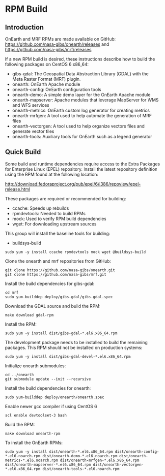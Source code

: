 # RPM Build

## Introduction

OnEarth and MRF RPMs are made available on GitHub: https://github.com/nasa-gibs/onearth/releases and https://github.com/nasa-gibs/mrf/releases

If a new RPM build is desired, these instructions describe how to build the following packages on CentOS 6 x86_64:

* gibs-gdal: The Geospatial Data Abstraction Library (GDAL) with the Meta Raster Format (MRF) plugin.
* onearth: OnEarth Apache module
* onearth-config: OnEarth configuration tools
* onearth-demo: A simple demo layer for the OnEarth Apache module
* onearth-mapserver: Apache modules that leverage MapServer for WMS and WFS services
* onearth-metrics: OnEarth custom log generator for creating metrics
* onearth-mrfgen: A tool used to help automate the generation of MRF files
* onearth-vectorgen: A tool used to help organize vectors files and generate vector tiles
* onearth-tools: Auxiliary tools for OnEarth such as a legend generator

## Quick Build

Some build and runtime dependencies require access to the Extra Packages for Enterprise Linux (EPEL) repository. Install the latest repository definition using the RPM found at the following location:

http://download.fedoraproject.org/pub/epel/6/i386/repoview/epel-release.html

These packages are required or recommended for building:

* ccache: Speeds up rebuilds
* rpmdevtools: Needed to build RPMs
* mock: Used to verify RPM build dependencies
* wget: For downloading upstream sources

This group will install the baseline tools for building:

* buildsys-build

```Shell
sudo yum -y install ccache rpmdevtools mock wget @buildsys-build
```

Clone the onearth and mrf repositories from GitHub:

```Shell
git clone https://github.com/nasa-gibs/onearth.git
git clone https://github.com/nasa-gibs/mrf.git
```

Install the build dependencies for gibs-gdal:

```Shell
cd mrf
sudo yum-builddep deploy/gibs-gdal/gibs-gdal.spec
```

Download the GDAL source and build the RPM:

```Shell
make download gdal-rpm
```

Install the RPM:

```Shell
sudo yum -y install dist/gibs-gdal-*.el6.x86_64.rpm
```

The development package needs to be installed to build the remaining packages. This RPM should not be installed on production systems:

```Shell
sudo yum -y install dist/gibs-gdal-devel-*.el6.x86_64.rpm 
```

Initialize onearth submodules:

```Shell
cd ../onearth
git submodule update --init --recursive
```

Install the build dependencies for onearth:

```Shell
sudo yum-builddep deploy/onearth/onearth.spec
```

Enable newer gcc compiler if using CentOS 6

```Shell
scl enable devtoolset-3 bash
``` 

Build the RPM:

```Shell
make download onearth-rpm
```

To install the OnEarth RPMs:

```Shell
sudo yum -y install dist/onearth-*.el6.x86_64.rpm dist/onearth-config-*.el6.noarch.rpm dist/onearth-demo-*.el6.noarch.rpm dist/onearth-metrics-*.el6.noarch.rpm dist/onearth-mrfgen-*.el6.x86_64.rpm dist/onearth-mapserver-*.el6.x86_64.rpm dist/onearth-vectorgen-*.el6.x86_64.rpm dist/onearth-tools-*.el6.noarch.rpm
```
